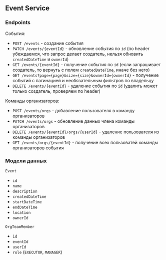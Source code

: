 ## Event Service

### Endpoints

События:
- `POST /events` - создание события
- `PATCH /events/{eventId}` - обновление события по `id` (по header убеждаемся, что запрос делает создатель, нельзя обновить `createdDateTime` и `ownerId`)
- `GET /events/{eventId}` - получение события по `id` (если запрашивает создатель, то вернуть с полем `createdDateTime`, иначе без него)
- `GET /events?page={page}&size={size}&ownerId={ownerId}` - получение событий с пагинацией и необязательным фильтров по владельцу
- `DELETE /events/{eventId}` - удаление события по `id` (удалить может только создатель, проверяем по header)

Команды организаторов:
- `POST /events/orgs` - добавление пользователя в команду организаторов
- `PATCH /events/orgs` - обновление данных члена команды организаторов  
- `DELETE /events/{eventId}/orgs/{userId}` - удаление пользователя из команды организаторов
- `GET /events/orgs/{eventId}` - получение всех пользоватей команды организаторов события

### Модели данных

`Event` 
- `id`
- `name`
- `description`
- `createdDateTime`
- `startDateTime`
- `endDateTime`
- `location`
- `ownerId`

`OrgTeamMember`
- `id`
- `eventId`
- `userId`
- `role` (`EXECUTOR`, `MANAGER`)